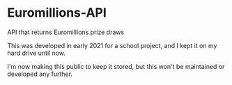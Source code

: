# Euromillions-API

API that returns Euromillions prize draws

This was developed in early 2021 for a school project, and I kept it on my hard drive until now.  

I'm now making this public to keep it stored, but this won't be maintained or developed any further.
